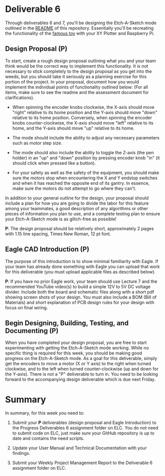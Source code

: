 # Deliverable 6

Through deliverables 6 and 7, you'll be designing the Etch-A-Sketch mode outlined in the [README](../README.md) of this repository. Essentially you'll be recreating the functionality of the [famous toy](https://en.wikipedia.org/wiki/Etch_A_Sketch) with your XY Plotter and Raspberry Pi.

## Design Proposal (P)

To start, create a rough design proposal outlining what you and your team think would be the correct way to implement this functionality. It is not necessary to stick completely to the design proposal as you get into the weeds, but you should take it seriously as a planning exercise for this portion of the project. In your proposal, document how you would implement the individual points of functionality outlined below:  (For all items, make sure to see the readme and the assessment document for clarifications).

- When spinning the encoder knobs clockwise, the X-axis should move "right" relative to its home position and the Y-axis should move "down" relative to its home position. Conversely, when spinning the encoder knobs counter-clockwise, the X-axis should move "left" relative to its home, and the Y-axis should move "up" relative to its home.

- The mode should include the ability to adjust any necessary parameters such as motor step size. 

- The mode should also include the ability to toggle the Z-axis (the pen holder) in an "up" and "down" position by pressing encoder knob "in" (it should click when pressed like a button).

- For your safety as well as the safety of the equipment, you should make sure the motors stop when encountering the X and Y endstop switches and when it has reached the opposite end of its gantry. In essence, make sure the motors do not attempt to go where they can't. 

In addition to your general outline for the design, your proposal should include a plan for how you are going to divide the labor for this feature among your teammates, a good description of any algorithms or other pieces of information you plan to use, and a complete testing plan to ensure your Etch-A-Sketch mode is as glitch-free as possible!

**P**: The design proposal should be relatively short, approximately 2 pages with 1.15 line spacing, Times New Roman, 12 pt font.

## Eagle CAD Introduction (P)

The purpose of this introduction is to show minimal familiarity with Eagle. If your team has already done something with Eagle you can upload that work for this deliverable (you must upload applicable files as described below).

**P**: If you have no prior Eagle work, your team should use Lecture 7 and the recommended YouTube video(s) to build a simple 12V to 5V DC voltage divider. Include both the board and schematic files along with a short pdf showing screen shots of your design. You must also include a BOM (Bill of Materials) and short explanation of PCB design rules for your design with focus on final wiring.

## Begin Designing, Building, Testing, and Documenting (P)

When you have completed your design proposal, you are free to start experimenting with getting the Etch-A-Sketch mode working. While no specific thing is required for this week, you should be making good progress on the Etch-A-Sketch mode. As a goal for this deliverable, simply get the encoders to move a motor (X or Y axis) to the right when turned clockwise, and to the left when turned counter-clockwise (up and down for the Y-axis).  There is not a "P" deliverable to turn in.  You need to be looking forward to the accompanying design deliverable which is due next Friday.

# Summary

In summary, for this week you need to:

1. Submit your **P** deliverables (design proposal and Eagle Introduction) to the Progress Deliverables 6 assignment folder on ELC. You do not need to submit code on ELC, just make sure your GitHub repository is up to date and contains the need scripts.

3. Update your User Manual and Technical Documentation with your findings.

4. Submit your Weekly Project Management Report to the Deliverable 6 assignment folder on ELC.
